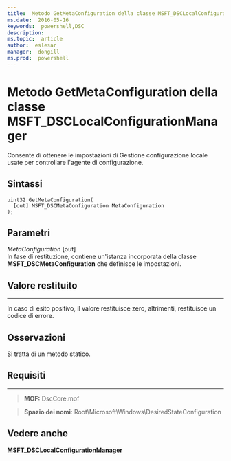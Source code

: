 ```yaml
---
title:  Metodo GetMetaConfiguration della classe MSFT_DSCLocalConfigurationManager
ms.date:  2016-05-16
keywords:  powershell,DSC
description:  
ms.topic:  article
author:  eslesar
manager:  dongill
ms.prod:  powershell
---
```



# Metodo GetMetaConfiguration della classe MSFT_DSCLocalConfigurationManager

Consente di ottenere le impostazioni di Gestione configurazione locale usate per controllare l'agente di configurazione.

Sintassi
------

```mof
uint32 GetMetaConfiguration(
  [out] MSFT_DSCMetaConfiguration MetaConfiguration
);
```

Parametri
----------

*MetaConfiguration* \[out\]  
In fase di restituzione, contiene un'istanza incorporata della classe **MSFT_DSCMetaConfiguration** che definisce le impostazioni.

## Valore restituito
------------

In caso di esito positivo, il valore restituisce zero, altrimenti, restituisce un codice di errore.

## Osservazioni

Si tratta di un metodo statico.

## Requisiti
------------
>**MOF:** DscCore.mof

>**Spazio dei nomi**: Root\Microsoft\Windows\DesiredStateConfiguration


## Vedere anche


[**MSFT_DSCLocalConfigurationManager**](msft-dsclocalconfigurationmanager.md)


 

 





<!--HONumber=May16_HO3-->


